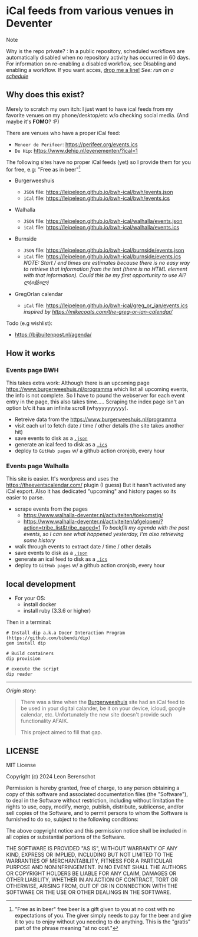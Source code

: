 # iCal feeds from various venues in Deventer

> [!NOTE]
> Why is the repo private?
> : In a public repository, scheduled workflows are automatically disabled when no repository activity has occurred in 60 days. For information on re-enabling a disabled workflow, see Disabling and enabling a workflow.
If you want acces, [drop me a line!](email:leon@wendbaar.nl)
*See: run on a [schedule](https://docs.github.com/en/actions/writing-workflows/choosing-when-your-workflow-runs/events-that-trigger-workflows#schedule)*

## Why does this exist?

Merely to scratch my own itch: I just want to have ical feeds from my favorite venues on my phone/desktop/etc w/o checking social media. (And maybe it's **FOMO**? :P)

There are venues who have a proper iCal feed:

- `Meneer de Perifeer`: <https://perifeer.org/events.ics>
- `De Hip`: <https://www.dehip.nl/evenementen/?ical=1>

The following sites have no proper iCal feeds (yet) so I provide them for you for free, e.g: "Free as in beer"[^free-as-in-beer]

- Burgerweeshuis
  - `JSON` file: <https://leipeleon.github.io/bwh-ical/bwh/events.json>
  - `iCal` file: <https://leipeleon.github.io/bwh-ical/bwh/events.ics>

- Walhalla
  - `JSON` file: <https://leipeleon.github.io/bwh-ical/walhalla/events.json>
  - `iCal` file: <https://leipeleon.github.io/bwh-ical/walhalla/events.ics>

- Burnside
  - `JSON` file: <https://leipeleon.github.io/bwh-ical/burnside/events.json>
  - `iCal` file: <https://leipeleon.github.io/bwh-ical/burnside/events.ics>
  _NOTE: Start / end times are estimates because there is no easy way to retrieve that information from the text (there is no HTML element with that information). Could this be my first opportunity to use AI? ლ(ಠ益ಠლ)_

- GregOrIan calendar
  - `iCal` file: <https://leipeleon.github.io/bwh-ical/greg_or_ian/events.ics>
  _inspired by <https://mikecoats.com/the-greg-or-ian-calendar/>_

Todo (e.g wishlist):

- <https://bijbuitenpost.nl/agenda/>

## How it works

### Events page BWH

This takes extra work: Although there is an upcoming page <https://www.burgerweeshuis.nl/programma> which list all upcoming events, the info is not complete. So I have to pound the webserver for each event entry in the page, this also takes time..... Scraping the index page isn't an option b/c it has an infinite scroll (whyyyyyyyyyy).

- Retreive data from the <https://www.burgerweeshuis.nl/programma>
- visit each url to fetch date / time / other details (the site takes another hit)
- save events to disk as a [`.json`](https://leipeleon.github.io/bwh-ical/bwh/events.json)
- generate an ical feed to disk as a [`.ics`](https://leipeleon.github.io/bwh-ical/bwh/events.json)
- deploy to `GitHub pages` w/ a github action cronjob, every hour

### Events page Walhalla

This site is easier. It's wordpress and uses the <https://theeventscalendar.com/> plugin (I guess) But it hasn't activated any iCal export. Also it has dedicated "upcoming" and history pages so its easier to parse.

- scrape events from the pages
  - <https://www.walhalla-deventer.nl/activiteiten/toekomstig/>
  - <https://www.walhalla-deventer.nl/activiteiten/afgelopen/?action=tribe_list&tribe_paged=1>
  *To backfill my agenda with the past events, so I can see what happened yesterday, I'm also retrieving some history*
- walk through events to extract date / time / other details
- save events to disk as a [`.json`](https://leipeleon.github.io/bwh-ical/walhalla/events.json)
- generate an ical feed to disk as a [`.ics`](https://leipeleon.github.io/bwh-ical/walhalla/events.json)
- deploy to `GitHub pages` w/ a github action cronjob, every hour

## local development

- For your OS:
  - install docker
  - install ruby (3.3.6 or higher)

Then in a terminal:

```shell
# Install dip a.k.a Docer Interaction Program (https://github.com/bibendi/dip)
gem install dip

# Build containers
dip provision

# execute the script
dip reader
```

---

*Origin story:*
> There was a time when the [Burgerweeshuis](https://www.burgerweeshuis.nl) site had an iCal feed to be used in your digital calander, be it on your device, icloud, google calendar, etc. Unfortunately the new site doesn't provide such functionality AFAIK.
>
> This project aimed to fill that gap.

[^free-as-in-beer]:"Free as in beer" free beer is a gift given to you at no cost with no expectations of you. The giver simply needs to pay for the beer and give it to you to enjoy without you needing to do anything. This is the "gratis" part of the phrase meaning "at no cost."

## LICENSE

MIT License

Copyright (c) 2024 Leon Berenschot

Permission is hereby granted, free of charge, to any person obtaining a copy
of this software and associated documentation files (the "Software"), to deal
in the Software without restriction, including without limitation the rights
to use, copy, modify, merge, publish, distribute, sublicense, and/or sell
copies of the Software, and to permit persons to whom the Software is
furnished to do so, subject to the following conditions:

The above copyright notice and this permission notice shall be included in all
copies or substantial portions of the Software.

THE SOFTWARE IS PROVIDED "AS IS", WITHOUT WARRANTY OF ANY KIND, EXPRESS OR
IMPLIED, INCLUDING BUT NOT LIMITED TO THE WARRANTIES OF MERCHANTABILITY,
FITNESS FOR A PARTICULAR PURPOSE AND NONINFRINGEMENT. IN NO EVENT SHALL THE
AUTHORS OR COPYRIGHT HOLDERS BE LIABLE FOR ANY CLAIM, DAMAGES OR OTHER
LIABILITY, WHETHER IN AN ACTION OF CONTRACT, TORT OR OTHERWISE, ARISING FROM,
OUT OF OR IN CONNECTION WITH THE SOFTWARE OR THE USE OR OTHER DEALINGS IN THE
SOFTWARE.

